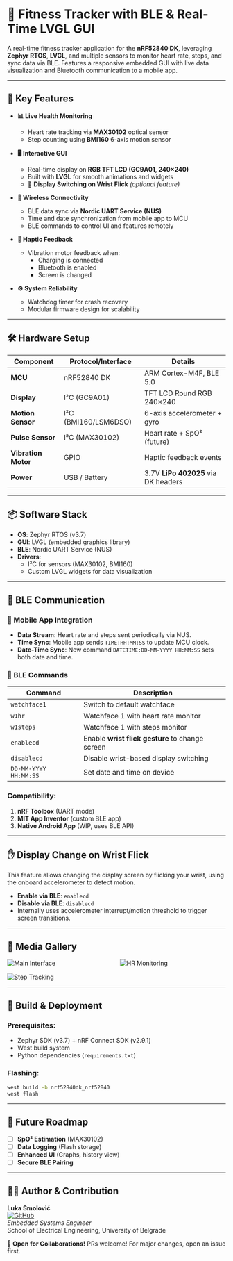 
# 💪 Fitness Tracker with BLE & Real-Time LVGL GUI

A real-time fitness tracker application for the **nRF52840 DK**, leveraging **Zephyr RTOS**, **LVGL**, and multiple sensors to monitor heart rate, steps, and sync data via BLE. Features a responsive embedded GUI with live data visualization and Bluetooth communication to a mobile app.

---

## 🚀 Key Features

- **📊 Live Health Monitoring**
  - Heart rate tracking via **MAX30102** optical sensor
  - Step counting using **BMI160** 6-axis motion sensor

- **🖥️ Interactive GUI**
  - Real-time display on **RGB TFT LCD (GC9A01, 240×240)**
  - Built with **LVGL** for smooth animations and widgets
  - 🔄 **Display Switching on Wrist Flick** *(optional feature)*

- **📶 Wireless Connectivity**
  - BLE data sync via **Nordic UART Service (NUS)**
  - Time and date synchronization from mobile app to MCU
  - BLE commands to control UI and features remotely

- **🔔 Haptic Feedback**
  - Vibration motor feedback when:
    - Charging is connected
    - Bluetooth is enabled
    - Screen is changed

- **⚙️ System Reliability**
  - Watchdog timer for crash recovery
  - Modular firmware design for scalability

---

## 🛠 Hardware Setup

| Component         | Protocol/Interface  | Details                      |
|------------------|---------------------|------------------------------|
| **MCU**           | nRF52840 DK         | ARM Cortex-M4F, BLE 5.0      |
| **Display**       | I²C (GC9A01)        | TFT LCD Round RGB 240×240    |
| **Motion Sensor** | I²C (BMI160/LSM6DSO)| 6-axis accelerometer + gyro  |
| **Pulse Sensor**  | I²C (MAX30102)      | Heart rate + SpO² (future)   |
| **Vibration Motor**| GPIO               | Haptic feedback events       |
| **Power**         | USB / Battery       | 3.7V **LiPo 402025** via DK headers |

---

## 📦 Software Stack

- **OS**: Zephyr RTOS (v3.7)
- **GUI**: LVGL (embedded graphics library)
- **BLE**: Nordic UART Service (NUS)
- **Drivers**:
  - I²C for sensors (MAX30102, BMI160)
  - Custom LVGL widgets for data visualization

---

## 🔄 BLE Communication

### 📱 Mobile App Integration
- **Data Stream**: Heart rate and steps sent periodically via NUS.
- **Time Sync**: Mobile app sends `TIME:HH:MM:SS` to update MCU clock.
- **Date-Time Sync**: New command `DATETIME:DD-MM-YYYY HH:MM:SS` sets both date and time.

### 🧭 BLE Commands

| Command               | Description                                       |
|------------------------|---------------------------------------------------|
| `watchface1`          | Switch to default watchface                      |
| `w1hr`                | Watchface 1 with heart rate monitor              |
| `w1steps`             | Watchface 1 with steps monitor                   |
| `enablecd`            | Enable **wrist flick gesture** to change screen  |
| `disablecd`           | Disable wrist-based display switching            |
| `DD-MM-YYYY HH:MM:SS` | Set date and time on device             |

### Compatibility:
1. **nRF Toolbox** (UART mode)
2. **MIT App Inventor** (custom BLE app)
3. **Native Android App** (WIP, uses BLE API)

---

## ✋ Display Change on Wrist Flick

This feature allows changing the display screen by flicking your wrist, using the onboard accelerometer to detect motion.

- **Enable via BLE**: `enablecd`
- **Disable via BLE**: `disablecd`
- Internally uses accelerometer interrupt/motion threshold to trigger screen transitions.

---


## 📸 Media Gallery

<div style="display: grid; grid-template-columns: repeat(auto-fit, minmax(240px, 1fr)); gap: 15px;">
  <img src="./images/watchface1.jpg" alt="Main Interface">
  <img src="./images/heart_rate_monitor.jpg" alt="HR Monitoring">
  <img src="./images/step_counter_monitor.jpg" alt="Step Tracking">
</div>


---

## 🔧 Build & Deployment

### Prerequisites:
- Zephyr SDK (v3.7) + nRF Connect SDK (v2.9.1)
- West build system
- Python dependencies (`requirements.txt`)

### Flashing:
```sh
west build -b nrf52840dk_nrf52840
west flash
```

---

## 🧠 Future Roadmap

- [ ] **SpO² Estimation** (MAX30102)
- [ ] **Data Logging** (Flash storage)
- [ ] **Enhanced UI** (Graphs, history view)
- [ ] **Secure BLE Pairing**

---

## 👨‍💻 Author & Contribution

**Luka Smolović**  
[![GitHub](https://img.shields.io/badge/GitHub-Profile-blue?style=flat&logo=github)](https://github.com/kapcina69)  
*Embedded Systems Engineer*  
School of Electrical Engineering, University of Belgrade

**🤝 Open for Collaborations!**
PRs welcome! For major changes, open an issue first.